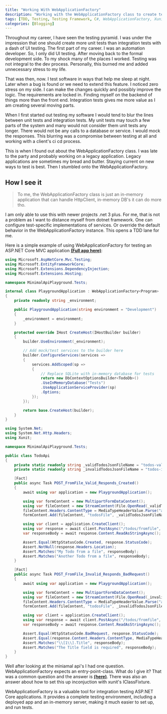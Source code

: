 ```yaml
---
title: "Working With WebApplicationFactory"
description: "Working with the WebApplicationFactory class to create tests"
tags: [TDD, Testing, Testing Framework, C#, WebApplicationFactory, Xunit]
categories: [Blogging]
---
```


Throughout my career, I have seen the testing pyramid. I was under the impression that one should create more unit tests than integration tests with a dash of UI testing. The first part of my career. I was an automation developer. So, I only did UI testing. After moving back to the formal development side. To my shock many of the places I worked. Testing was not integral to the dev process. Personally, this burned me and added unnecessary stress to my life.

That was then, now. I test software in ways that help me sleep at night. Later when a bug is found or we need to extend this feature. I noticed zero stress on my side. I can make the changes quickly and possibly improve the logic. The requirements are locked in. Finding myself on the backend of things more than the front end. Integration tests gives me more value as I am creating several moving parts. 

When I first started out testing my software I would tend to blur the lines between unit tests and integration tests. My unit tests may touch a few parts of the system and many would not consider them unit tests any longer. There would not be any calls to a database or service. I would mock the responses. This blurring was a compromise between testing at all and working with a client's ci cd process.

This is when I found out about the WebApplicationFactory class. I was late to the party and probably working on a legacy application. Legacy applications are sometimes my bread and butter. Staying current on new ways to test is best. Then I stumbled onto the WebApplicationFactory.

## How I see it

> To me, the WebApplicationFactory class is just an in-memory application that can handle HttpClient, in-memory DB's it can do more tho.

I am only able to use this with newer projects .net 3 plus. For me, that is not a problem as I want to distance myself from dotnet framework.  One can configure test-specific implementations of services. Or override the default behavior in the WebApplicationFactory instance. This opens a TDD lane for me. 

Here is a simple example of using WebApplicationFactory for testing an ASP.NET Core MVC application [**(Full app here)**](https://github.com/DamianEdwards/MinimalApiPlayground):


```csharp
using Microsoft.AspNetCore.Mvc.Testing;
using Microsoft.EntityFrameworkCore;
using Microsoft.Extensions.DependencyInjection;
using Microsoft.Extensions.Hosting;

namespace MinimalApiPlayground.Tests;

internal class PlaygroundApplication : WebApplicationFactory<Program>
{
    private readonly string _environment;

    public PlaygroundApplication(string environment = "Development")
    {
        _environment = environment;
    }

    protected override IHost CreateHost(IHostBuilder builder)
    {
        builder.UseEnvironment(_environment);

        // Add mock/test services to the builder here
        builder.ConfigureServices(services =>
        {
            services.AddScoped(sp =>
            {
                // Replace SQLite with in-memory database for tests
                return new DbContextOptionsBuilder<TodoDb>()
                .UseInMemoryDatabase("Tests")
                .UseApplicationServiceProvider(sp)
                .Options;
            });
        });

        return base.CreateHost(builder);
    }
}

```

```csharp
using System.Net;
using System.Net.Http.Headers;
using Xunit;

namespace MinimalApiPlayground.Tests;

public class TodoApi
{
    private static readonly string _validTodosJsonFileName = "todos-valid.json";
    private static readonly string _invalidTodosJsonFileName = "todos-invalid.json";

    [Fact]
    public async Task POST_FromFile_Valid_Responds_Created()
    {
        await using var application = new PlaygroundApplication();

        using var formContent = new MultipartFormDataContent();
        using var fileContent = new StreamContent(File.OpenRead(_validTodosJsonFileName));
        fileContent.Headers.ContentType = MediaTypeHeaderValue.Parse("application/json");
        formContent.Add(fileContent, "todosFile", _validTodosJsonFileName);

        using var client = application.CreateClient();
        using var response = await client.PostAsync("/todos/fromfile", formContent);
        var responseBody = await response.Content.ReadAsStringAsync();

        Assert.Equal(HttpStatusCode.Created, response.StatusCode);
        Assert.NotNull(response.Headers.Location);
        Assert.Matches("My Todo from a file", responseBody);
        Assert.Matches("Another Todo from a file", responseBody);
    }

    [Fact]
    public async Task POST_FromFile_Invalid_Responds_BadRequest()
    {
        await using var application = new PlaygroundApplication();

        using var formContent = new MultipartFormDataContent();
        using var fileContent = new StreamContent(File.OpenRead(_invalidTodosJsonFileName));
        fileContent.Headers.ContentType = MediaTypeHeaderValue.Parse("application/json");
        formContent.Add(fileContent, "todosFile", _invalidTodosJsonFileName);

        using var client = application.CreateClient();
        using var response = await client.PostAsync("/todos/fromfile", formContent);
        var responseBody = await response.Content.ReadAsStringAsync();

        Assert.Equal(HttpStatusCode.BadRequest, response.StatusCode);
        Assert.Equal(response.Content.Headers.ContentType, MediaTypeHeaderValue.Parse("application/problem+json"));
        Assert.Matches("\\[1\\].Title", responseBody);
        Assert.Matches("The Title field is required", responseBody);
    }
}

```

Well after looking at the miniamal api's I had one question. WebApplicationFactory<T> expects an entry-point-class. What do I give it?  That was a common question and the answer is [**(here)**](https://stackoverflow.com/questions/69058176/how-to-use-webapplicationfactory-in-net6-without-speakable-entry-point). There was also an answer about how to set this up inconjuction with xunit's IClassFixture. 

WebApplicationFactory is a valuable tool for integration testing ASP.NET Core applications. It provides a complete testing environment, including a deployed app and an in-memory server, making it much easier to set up, and run tests.  